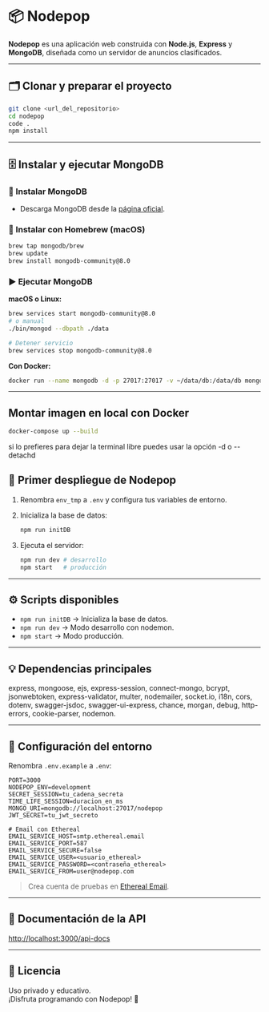 # 📦 Nodepop

**Nodepop** es una aplicación web construida con **Node.js**, **Express** y **MongoDB**, diseñada como un servidor de anuncios clasificados.

---

## 🗂️ Clonar y preparar el proyecto

```bash
git clone <url_del_repositorio>
cd nodepop
code .
npm install
```

---

## 🗄️ Instalar y ejecutar MongoDB

### 🔗 Instalar MongoDB

- Descarga MongoDB desde la [página oficial](https://www.mongodb.com/try/download/community).

### 🍏 Instalar con Homebrew (macOS)

```bash
brew tap mongodb/brew
brew update
brew install mongodb-community@8.0
```

### ▶️ Ejecutar MongoDB

**macOS o Linux:**

```bash
brew services start mongodb-community@8.0
# o manual
./bin/mongod --dbpath ./data

# Detener servicio
brew services stop mongodb-community@8.0
```

**Con Docker:**

```bash
docker run --name mongodb -d -p 27017:27017 -v ~/data/db:/data/db mongo:8.0
```

---

## Montar imagen en local con Docker

```bash
docker-compose up --build
```
si lo prefieres para dejar la terminal libre puedes usar la opción -d o --detachd

## 🚀 Primer despliegue de Nodepop

1. Renombra `env_tmp` a `.env` y configura tus variables de entorno.

2. Inicializa la base de datos:

   ```bash
   npm run initDB
   ```

3. Ejecuta el servidor:

   ```bash
   npm run dev # desarrollo
   npm start   # producción
   ```

---

## ⚙️ Scripts disponibles

- `npm run initDB` → Inicializa la base de datos.
- `npm run dev` → Modo desarrollo con nodemon.
- `npm start` → Modo producción.

---

## 💡 Dependencias principales

express, mongoose, ejs, express-session, connect-mongo, bcrypt, jsonwebtoken, express-validator, multer, nodemailer, socket.io, i18n, cors, dotenv, swagger-jsdoc, swagger-ui-express, chance, morgan, debug, http-errors, cookie-parser, nodemon.

---

## 📄 Configuración del entorno

Renombra `.env.example` a `.env`:

```env
PORT=3000
NODEPOP_ENV=development
SECRET_SESSION=tu_cadena_secreta
TIME_LIFE_SESSION=duracion_en_ms
MONGO_URI=mongodb://localhost:27017/nodepop
JWT_SECRET=tu_jwt_secreto

# Email con Ethereal
EMAIL_SERVICE_HOST=smtp.ethereal.email
EMAIL_SERVICE_PORT=587
EMAIL_SERVICE_SECURE=false
EMAIL_SERVICE_USER=<usuario_ethereal>
EMAIL_SERVICE_PASSWORD=<contraseña_ethereal>
EMAIL_SERVICE_FROM=user@nodepop.com
```

> Crea cuenta de pruebas en [Ethereal Email](https://ethereal.email/create).

---

## 📖 Documentación de la API

[http://localhost:3000/api-docs](http://localhost:3000/api-docs)

---

## 📝 Licencia

Uso privado y educativo.\
¡Disfruta programando con Nodepop! 🚀


